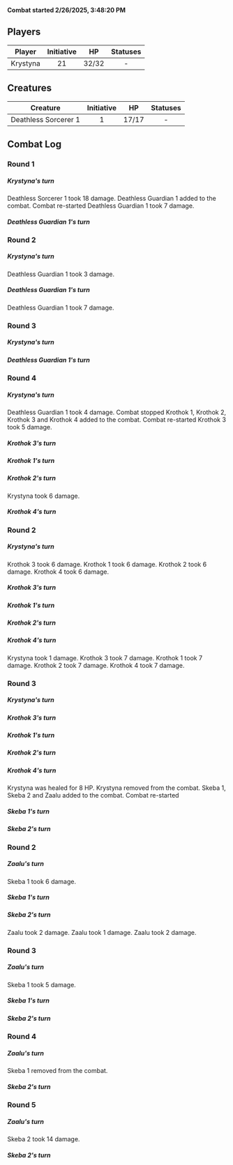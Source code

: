 **Combat started 2/26/2025, 3:48:20 PM**


## Players
| Player | Initiative | HP | Statuses |
| --- | :-: | :-: | :-: |
| Krystyna | 21 | 32/32 | - |
## Creatures
| Creature | Initiative  | HP | Statuses |
| --- | :-: | :-: | :-: |
| Deathless Sorcerer 1 | 1 | 17/17 | - |


## Combat Log

### Round 1

##### Krystyna's turn
Deathless Sorcerer 1 took 18 damage.
Deathless Guardian 1 added to the combat.
Combat re-started
Deathless Guardian 1 took 7 damage.
##### Deathless Guardian 1's turn
### Round 2
##### Krystyna's turn
Deathless Guardian 1 took 3 damage.
##### Deathless Guardian 1's turn
Deathless Guardian 1 took 7 damage.
### Round 3
##### Krystyna's turn
##### Deathless Guardian 1's turn
### Round 4
##### Krystyna's turn
Deathless Guardian 1 took 4 damage.
Combat stopped
Krothok 1, Krothok 2, Krothok 3 and Krothok 4 added to the combat.
Combat re-started
Krothok 3 took 5 damage.
##### Krothok 3's turn
##### Krothok 1's turn
##### Krothok 2's turn
Krystyna took 6 damage.
##### Krothok 4's turn
### Round 2
##### Krystyna's turn
Krothok 3 took 6 damage.
Krothok 1 took 6 damage.
Krothok 2 took 6 damage.
Krothok 4 took 6 damage.
##### Krothok 3's turn
##### Krothok 1's turn
##### Krothok 2's turn
##### Krothok 4's turn
Krystyna took 1 damage.
Krothok 3 took 7 damage.
Krothok 1 took 7 damage.
Krothok 2 took 7 damage.
Krothok 4 took 7 damage.
### Round 3
##### Krystyna's turn
##### Krothok 3's turn
##### Krothok 1's turn
##### Krothok 2's turn
##### Krothok 4's turn
Krystyna was healed for 8 HP.
Krystyna removed from the combat.
Skeba 1, Skeba 2 and Zaalu added to the combat.
Combat re-started
##### Skeba 1's turn
##### Skeba 2's turn
### Round 2
##### Zaalu's turn
Skeba 1 took 6 damage.
##### Skeba 1's turn
##### Skeba 2's turn
Zaalu took 2 damage.
Zaalu took 1 damage.
Zaalu took 2 damage.
### Round 3
##### Zaalu's turn
Skeba 1 took 5 damage.
##### Skeba 1's turn
##### Skeba 2's turn
### Round 4
##### Zaalu's turn
Skeba 1 removed from the combat.
##### Skeba 2's turn
### Round 5
##### Zaalu's turn
Skeba 2 took 14 damage.
##### Skeba 2's turn
